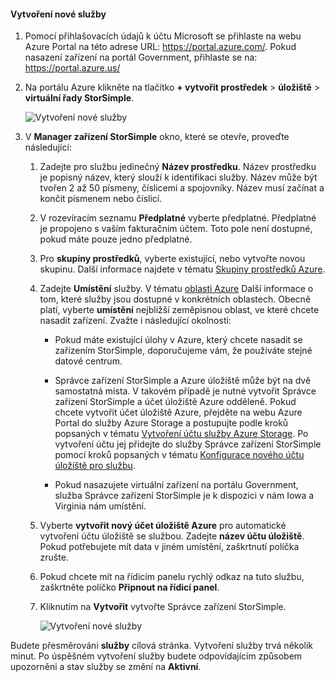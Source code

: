 #### <a name="to-create-a-new-service"></a>Vytvoření nové služby

1.  Pomocí přihlašovacích údajů k účtu Microsoft se přihlaste na webu Azure Portal na této adrese URL: <https://portal.azure.com/>. Pokud nasazení zařízení na portál Government, přihlaste se na: <https://portal.azure.us/>

2.  Na portálu Azure klikněte na tlačítko **+ vytvořit prostředek** &gt; **úložiště** &gt; **virtuální řady StorSimple**.

    ![Vytvoření nové služby](./media/storsimple-virtual-array-create-new-service/createnewservice2.png) 

3.  V **Manager zařízení StorSimple** okno, které se otevře, proveďte následující:

    1.  Zadejte pro službu jedinečný **Název prostředku**. Název prostředku je popisný název, který slouží k identifikaci služby. Název může být tvořen 2 až 50 písmeny, číslicemi a spojovníky. Název musí začínat a končit písmenem nebo číslicí.

    2.  V rozevíracím seznamu **Předplatné** vyberte předplatné. Předplatné je propojeno s vaším fakturačním účtem. Toto pole není dostupné, pokud máte pouze jedno předplatné.

    3.  Pro **skupiny prostředků**, vyberte existující, nebo vytvořte novou skupinu. Další informace najdete v tématu [Skupiny prostředků Azure](https://azure.microsoft.com/documentation/articles/virtual-machines-windows-infrastructure-resource-groups-guidelines/).

    4.  Zadejte **Umístění** služby. V tématu [oblasti Azure](https://azure.microsoft.com/regions/#services) Další informace o tom, které služby jsou dostupné v konkrétních oblastech. Obecně platí, vyberte **umístění** nejbližší zeměpisnou oblast, ve které chcete nasadit zařízení. Zvažte i následující okolnosti:

        -   Pokud máte existující úlohy v Azure, který chcete nasadit se zařízením StorSimple, doporučujeme vám, že používáte stejné datové centrum.

        -   Správce zařízení StorSimple a Azure úložiště může být na dvě samostatná místa. V takovém případě je nutné vytvořit Správce zařízení StorSimple a účet úložiště Azure odděleně. Pokud chcete vytvořit účet úložiště Azure, přejděte na webu Azure Portal do služby Azure Storage a postupujte podle kroků popsaných v tématu [Vytvoření účtu služby Azure Storage](https://azure.microsoft.com/documentation/articles/storage-create-storage-account/#create-a-storage-account). Po vytvoření účtu jej přidejte do služby Správce zařízení StorSimple pomocí kroků popsaných v tématu [Konfigurace nového účtu úložiště pro službu](https://azure.microsoft.com/en-us/documentation/articles/storsimple-deployment-walkthrough/#configure-a-new-storage-account-for-the-service).

        -   Pokud nasazujete virtuální zařízení na portálu Government, služba Správce zařízení StorSimple je k dispozici v nám Iowa a Virginia nám umístění.

    5.  Vyberte **vytvořit nový účet úložiště Azure** pro automatické vytvoření účtu úložiště se službou. Zadejte **název účtu úložiště**. Pokud potřebujete mít data v jiném umístění, zaškrtnutí políčka zrušte.

    6.  Pokud chcete mít na řídicím panelu rychlý odkaz na tuto službu, zaškrtněte políčko **Připnout na řídicí panel**.

    7.  Kliknutím na **Vytvořit** vytvořte Správce zařízení StorSimple.

        ![Vytvoření nové služby](./media/storsimple-virtual-array-create-new-service/createnewservice4.png)  

Budete přesměrováni **služby** cílová stránka. Vytvoření služby trvá několik minut. Po úspěšném vytvoření služby budete odpovídajícím způsobem upozorněni a stav služby se změní na **Aktivní**.


